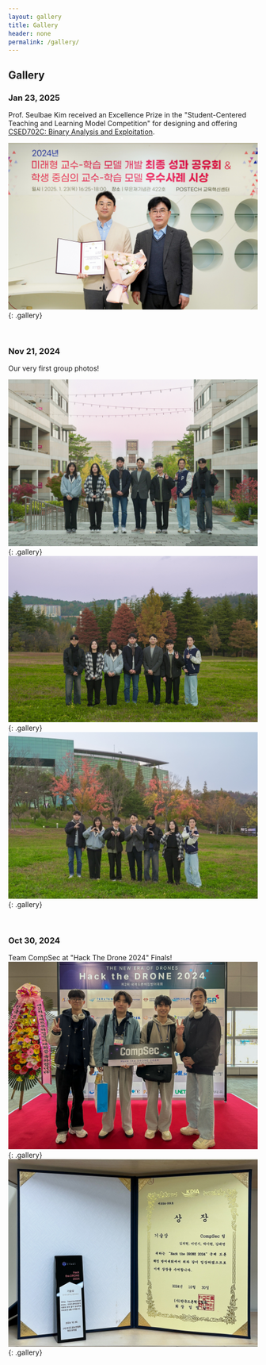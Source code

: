 ```yaml
---
layout: gallery
title: Gallery
header: none
permalink: /gallery/
---
```


## **Gallery**

### Jan 23, 2025

Prof. Seulbae Kim received an Excellence Prize in the "Student-Centered
Teaching and Learning Model Competition" for designing and offering [CSED702C:
Binary Analysis and Exploitation](/teaching/csed702c/2024fa).

![20250123-01](/assets/gallery/20250123-01.jpg){: .gallery}

<br/>

### Nov 21, 2024

Our very first group photos!

![20241121-01](/assets/gallery/20241121-01.jpg){: .gallery}
![20241121-02](/assets/gallery/20241121-02.jpg){: .gallery}
![20241121-03](/assets/gallery/20241121-03.jpg){: .gallery}

<br/>

### Oct 30, 2024

Team CompSec at "Hack The Drone 2024" Finals!
![20241030-01](/assets/gallery/20241030-01.jpg){: .gallery}
![20241030-02](/assets/gallery/20241030-02.jpg){: .gallery}

